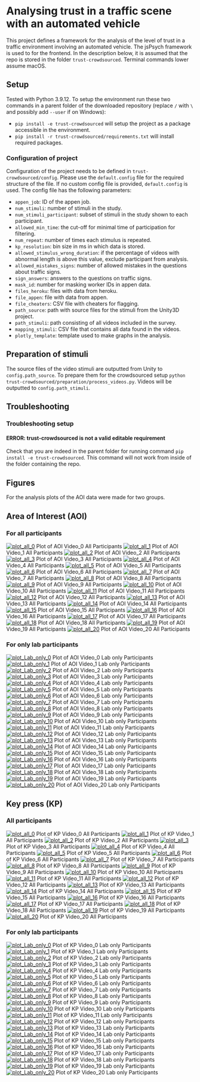 # Analysing trust in a traffic scene with an automated vehicle

This project defines a framework for the analysis of the level of trust in a traffic environment involving an automated vehicle. The jsPsych framework is used to for the frontend. In the description below, it is assumed that the repo is stored in the folder `trust-crowdsourced`. Terminal commands lower assume macOS.

## Setup
Tested with Python 3.9.12. To setup the environment run these two commands in a parent folder of the downloaded repository (replace `/` with `\` and possibly add `--user` if on Windows):
- `pip install -e trust-crowdsourced` will setup the project as a package accessible in the environment.
- `pip install -r trust-crowdsourced/requirements.txt` will install required packages.

### Configuration of project
Configuration of the project needs to be defined in `trust-crowdsourced/config`. Please use the `default.config` file for the required structure of the file. If no custom config file is provided, `default.config` is used. The config file has the following parameters:
* `appen_job`: ID of the appen job.
* `num_stimuli`: number of stimuli in the study.
* `num_stimuli_participant`: subset of stimuli in the study shown to each participant.
* `allowed_min_time`: the cut-off for minimal time of participation for filtering.
* `num_repeat`: number of times each stimulus is repeated.
* `kp_resolution`: bin size in ms in which data is stored.
* `allowed_stimulus_wrong_duration`: if the percentage of videos with abnormal length is above this value, exclude participant from analysis.
* `allowed_mistakes_signs`: number of allowed mistakes in the questions about traffic signs.
* `sign_answers`: answers to the questions on traffic signs.
* `mask_id`: number for masking worker IDs in appen data.
* `files_heroku`: files with data from heroku.
* `file_appen`: file with data from appen.
* `file_cheaters`: CSV file with cheaters for flagging.
* `path_source`: path with source files for the stimuli from the Unity3D project.
* `path_stimuli`: path consisting of all videos included in the survey.
* `mapping_stimuli`: CSV file that contains all data found in the videos.
* `plotly_template`: template used to make graphs in the analysis.

## Preparation of stimuli
The source files of the video stimuli are outputted from Unity to `config.path_source`. To prepare them for the crowdsourced setup `python trust-crowdsourced/preparation/process_videos.py`. Videos will be outputted to `config.path_stimuli`.

## Troubleshooting
### Troubleshooting setup
#### ERROR: trust-crowdsourced is not a valid editable requirement
Check that you are indeed in the parent folder for running command `pip install -e trust-crowdsourced`. This command will not work from inside of the folder containing the repo.

## Figures
For the analysis plots of the AOI data were made for two groups. 
## Area of Interest (AOI)
### For all participants
[![plot_all_0](figures/AOI_0.png?raw=true)](https://htmlpreview.github.io/?https://github.com/bazilinskyy/trust-crowdsourced/blob/main/figures/AOI_0.html)
Plot of AOI Video_0 All Participants
[![plot_all_1](figures/AOI_1.png?raw=true)](https://htmlpreview.github.io/?https://github.com/bazilinskyy/trust-crowdsourced/blob/main/figures/AOI_1.html)
Plot of AOI Video_1 All Participants
[![plot_all_2](figures/AOI_2.png?raw=true)](https://htmlpreview.github.io/?https://github.com/bazilinskyy/trust-crowdsourced/blob/main/figures/AOI_2.html)
Plot of AOI Video_2 All Participants
[![plot_all_3](figures/AOI_3.png?raw=true)](https://htmlpreview.github.io/?https://github.com/bazilinskyy/trust-crowdsourced/blob/main/figures/AOI_3.html)
Plot of AOI Video_3 All Participants
[![plot_all_4](figures/AOI_4.png?raw=true)](https://htmlpreview.github.io/?https://github.com/bazilinskyy/trust-crowdsourced/blob/main/figures/AOI_4.html)
Plot of AOI Video_4 All Participants
[![plot_all_5](figures/AOI_5.png?raw=true)](https://htmlpreview.github.io/?https://github.com/bazilinskyy/trust-crowdsourced/blob/main/figures/AOI_5.html)
Plot of AOI Video_5 All Participants
[![plot_all_6](figures/AOI_6.png?raw=true)](https://htmlpreview.github.io/?https://github.com/bazilinskyy/trust-crowdsourced/blob/main/figures/AOI_6.html)
Plot of AOI Video_6 All Participants
[![plot_all_7](figures/AOI_7.png?raw=true)](https://htmlpreview.github.io/?https://github.com/bazilinskyy/trust-crowdsourced/blob/main/figures/AOI_7.html)
Plot of AOI Video_7 All Participants
[![plot_all_8](figures/AOI_8.png?raw=true)](https://htmlpreview.github.io/?https://github.com/bazilinskyy/trust-crowdsourced/blob/main/figures/AOI_8.html)
Plot of AOI Video_8 All Participants
[![plot_all_9](figures/AOI_9.png?raw=true)](https://htmlpreview.github.io/?https://github.com/bazilinskyy/trust-crowdsourced/blob/main/figures/AOI_9.html)
Plot of AOI Video_9 All Participants
[![plot_all_10](figures/AOI_10.png?raw=true)](https://htmlpreview.github.io/?https://github.com/bazilinskyy/trust-crowdsourced/blob/main/figures/AOI_10.html)
Plot of AOI Video_10 All Participants
[![plot_all_11](figures/AOI_11.png?raw=true)](https://htmlpreview.github.io/?https://github.com/bazilinskyy/trust-crowdsourced/blob/main/figures/AOI_11.html)
Plot of AOI Video_11 All Participants
[![plot_all_12](figures/AOI_12.png?raw=true)](https://htmlpreview.github.io/?https://github.com/bazilinskyy/trust-crowdsourced/blob/main/figures/AOI_12.html)
Plot of AOI Video_12 All Participants
[![plot_all_13](figures/AOI_13.png?raw=true)](https://htmlpreview.github.io/?https://github.com/bazilinskyy/trust-crowdsourced/blob/main/figures/AOI_13.html)
Plot of AOI Video_13 All Participants
[![plot_all_14](figures/AOI_14.png?raw=true)](https://htmlpreview.github.io/?https://github.com/bazilinskyy/trust-crowdsourced/blob/main/figures/AOI_14.html)
Plot of AOI Video_14 All Participants
[![plot_all_15](figures/AOI_15.png?raw=true)](https://htmlpreview.github.io/?https://github.com/bazilinskyy/trust-crowdsourced/blob/main/figures/AOI_15.html)
Plot of AOI Video_15 All Participants
[![plot_all_16](figures/AOI_16.png?raw=true)](https://htmlpreview.github.io/?https://github.com/bazilinskyy/trust-crowdsourced/blob/main/figures/AOI_16.html)
Plot of AOI Video_16 All Participants
[![plot_all_17](figures/AOI_17.png?raw=true)](https://htmlpreview.github.io/?https://github.com/bazilinskyy/trust-crowdsourced/blob/main/figures/AOI_17.html)
Plot of AOI Video_17 All Participants
[![plot_all_18](figures/AOI_18.png?raw=true)](https://htmlpreview.github.io/?https://github.com/bazilinskyy/trust-crowdsourced/blob/main/figures/AOI_18.html)
Plot of AOI Video_18 All Participants
[![plot_all_19](figures/AOI_19.png?raw=true)](https://htmlpreview.github.io/?https://github.com/bazilinskyy/trust-crowdsourced/blob/main/figures/AOI_19.html)
Plot of AOI Video_19 All Participants
[![plot_all_20](figures/AOI_20.png?raw=true)](https://htmlpreview.github.io/?https://github.com/bazilinskyy/trust-crowdsourced/blob/main/figures/AOI_20.html)
Plot of AOI Video_20 All Participants

### For only lab participants
[![plot_Lab_only_0](figures/Lab_only_AOI_0.png?raw=true)](https://htmlpreview.github.io/?https://github.com/bazilinskyy/trust-crowdsourced/blob/main/figures/Lab_only_AOI_0.html)
Plot of AOI Video_0 Lab only Participants
[![plot_Lab_only_1](figures/Lab_only_AOI_1.png?raw=true)](https://htmlpreview.github.io/?https://github.com/bazilinskyy/trust-crowdsourced/blob/main/figures/Lab_only_AOI_1.html)
Plot of AOI Video_1 Lab only Participants
[![plot_Lab_only_2](figures/Lab_only_AOI_2.png?raw=true)](https://htmlpreview.github.io/?https://github.com/bazilinskyy/trust-crowdsourced/blob/main/figures/Lab_only_AOI_2.html)
Plot of AOI Video_2 Lab only Participants
[![plot_Lab_only_3](figures/Lab_only_AOI_3.png?raw=true)](https://htmlpreview.github.io/?https://github.com/bazilinskyy/trust-crowdsourced/blob/main/figures/Lab_only_AOI_3.html)
Plot of AOI Video_3 Lab only Participants
[![plot_Lab_only_4](figures/Lab_only_AOI_4.png?raw=true)](https://htmlpreview.github.io/?https://github.com/bazilinskyy/trust-crowdsourced/blob/main/figures/Lab_only_AOI_4.html)
Plot of AOI Video_4 Lab only Participants
[![plot_Lab_only_5](figures/Lab_only_AOI_5.png?raw=true)](https://htmlpreview.github.io/?https://github.com/bazilinskyy/trust-crowdsourced/blob/main/figures/Lab_only_AOI_5.html)
Plot of AOI Video_5 Lab only Participants
[![plot_Lab_only_6](figures/Lab_only_AOI_6.png?raw=true)](https://htmlpreview.github.io/?https://github.com/bazilinskyy/trust-crowdsourced/blob/main/figures/Lab_only_AOI_6.html)
Plot of AOI Video_6 Lab only Participants
[![plot_Lab_only_7](figures/Lab_only_AOI_7.png?raw=true)](https://htmlpreview.github.io/?https://github.com/bazilinskyy/trust-crowdsourced/blob/main/figures/Lab_only_AOI_7.html)
Plot of AOI Video_7 Lab only Participants
[![plot_Lab_only_8](figures/Lab_only_AOI_8.png?raw=true)](https://htmlpreview.github.io/?https://github.com/bazilinskyy/trust-crowdsourced/blob/main/figures/Lab_only_AOI_8.html)
Plot of AOI Video_8 Lab only Participants
[![plot_Lab_only_9](figures/Lab_only_AOI_9.png?raw=true)](https://htmlpreview.github.io/?https://github.com/bazilinskyy/trust-crowdsourced/blob/main/figures/Lab_only_AOI_9.html)
Plot of AOI Video_9 Lab only Participants
[![plot_Lab_only_10](figures/Lab_only_AOI_10.png?raw=true)](https://htmlpreview.github.io/?https://github.com/bazilinskyy/trust-crowdsourced/blob/main/figures/Lab_only_AOI_10.html)
Plot of AOI Video_10 Lab only Participants
[![plot_Lab_only_11](figures/Lab_only_AOI_11.png?raw=true)](https://htmlpreview.github.io/?https://github.com/bazilinskyy/trust-crowdsourced/blob/main/figures/Lab_only_AOI_11.html)
Plot of AOI Video_11 Lab only Participants
[![plot_Lab_only_12](figures/Lab_only_AOI_12.png?raw=true)](https://htmlpreview.github.io/?https://github.com/bazilinskyy/trust-crowdsourced/blob/main/figures/Lab_only_AOI_12.html)
Plot of AOI Video_12 Lab only Participants
[![plot_Lab_only_13](figures/Lab_only_AOI_13.png?raw=true)](https://htmlpreview.github.io/?https://github.com/bazilinskyy/trust-crowdsourced/blob/main/figures/Lab_only_AOI_13.html)
Plot of AOI Video_13 Lab only Participants
[![plot_Lab_only_14](figures/Lab_only_AOI_14.png?raw=true)](https://htmlpreview.github.io/?https://github.com/bazilinskyy/trust-crowdsourced/blob/main/figures/Lab_only_AOI_14.html)
Plot of AOI Video_14 Lab only Participants
[![plot_Lab_only_15](figures/Lab_only_AOI_15.png?raw=true)](https://htmlpreview.github.io/?https://github.com/bazilinskyy/trust-crowdsourced/blob/main/figures/Lab_only_AOI_15.html)
Plot of AOI Video_15 Lab only Participants
[![plot_Lab_only_16](figures/Lab_only_AOI_16.png?raw=true)](https://htmlpreview.github.io/?https://github.com/bazilinskyy/trust-crowdsourced/blob/main/figures/Lab_only_AOI_16.html)
Plot of AOI Video_16 Lab only Participants
[![plot_Lab_only_17](figures/Lab_only_AOI_17.png?raw=true)](https://htmlpreview.github.io/?https://github.com/bazilinskyy/trust-crowdsourced/blob/main/figures/Lab_only_AOI_17.html)
Plot of AOI Video_17 Lab only Participants
[![plot_Lab_only_18](figures/Lab_only_AOI_18.png?raw=true)](https://htmlpreview.github.io/?https://github.com/bazilinskyy/trust-crowdsourced/blob/main/figures/Lab_only_AOI_18.html)
Plot of AOI Video_18 Lab only Participants
[![plot_Lab_only_19](figures/Lab_only_AOI_19.png?raw=true)](https://htmlpreview.github.io/?https://github.com/bazilinskyy/trust-crowdsourced/blob/main/figures/Lab_only_AOI_19.html)
Plot of AOI Video_19 Lab only Participants
[![plot_Lab_only_20](figures/Lab_only_AOI_20.png?raw=true)](https://htmlpreview.github.io/?https://github.com/bazilinskyy/trust-crowdsourced/blob/main/figures/Lab_only_AOI_20.html)
Plot of AOI Video_20 Lab only Participants

## Key press (KP)
### All participants
[![plot_all_0](figures/all_KP_0.png?raw=true)](https://htmlpreview.github.io/?https://github.com/bazilinskyy/trust-crowdsourced/blob/main/figures/all_KP_0.html)
Plot of KP Video_0 All Participants
[![plot_all_1](figures/all_KP_1.png?raw=true)](https://htmlpreview.github.io/?https://github.com/bazilinskyy/trust-crowdsourced/blob/main/figures/all_KP_1.html)
Plot of KP Video_1 All Participants
[![plot_all_2](figures/all_KP_2.png?raw=true)](https://htmlpreview.github.io/?https://github.com/bazilinskyy/trust-crowdsourced/blob/main/figures/all_KP_2.html)
Plot of KP Video_2 All Participants
[![plot_all_3](figures/all_KP_3.png?raw=true)](https://htmlpreview.github.io/?https://github.com/bazilinskyy/trust-crowdsourced/blob/main/figures/all_KP_3.html)
Plot of KP Video_3 All Participants
[![plot_all_4](figures/all_KP_4.png?raw=true)](https://htmlpreview.github.io/?https://github.com/bazilinskyy/trust-crowdsourced/blob/main/figures/all_KP_4.html)
Plot of KP Video_4 All Participants
[![plot_all_5](figures/all_KP_5.png?raw=true)](https://htmlpreview.github.io/?https://github.com/bazilinskyy/trust-crowdsourced/blob/main/figures/all_KP_5.html)
Plot of KP Video_5 All Participants
[![plot_all_6](figures/all_KP_6.png?raw=true)](https://htmlpreview.github.io/?https://github.com/bazilinskyy/trust-crowdsourced/blob/main/figures/all_KP_6.html)
Plot of KP Video_6 All Participants
[![plot_all_7](figures/all_KP_7.png?raw=true)](https://htmlpreview.github.io/?https://github.com/bazilinskyy/trust-crowdsourced/blob/main/figures/all_KP_7.html)
Plot of KP Video_7 All Participants
[![plot_all_8](figures/all_KP_8.png?raw=true)](https://htmlpreview.github.io/?https://github.com/bazilinskyy/trust-crowdsourced/blob/main/figures/all_KP_8.html)
Plot of KP Video_8 All Participants
[![plot_all_9](figures/all_KP_9.png?raw=true)](https://htmlpreview.github.io/?https://github.com/bazilinskyy/trust-crowdsourced/blob/main/figures/all_KP_9.html)
Plot of KP Video_9 All Participants
[![plot_all_10](figures/all_KP_10.png?raw=true)](https://htmlpreview.github.io/?https://github.com/bazilinskyy/trust-crowdsourced/blob/main/figures/all_KP_10.html)
Plot of KP Video_10 All Participants
[![plot_all_11](figures/all_KP_11.png?raw=true)](https://htmlpreview.github.io/?https://github.com/bazilinskyy/trust-crowdsourced/blob/main/figures/all_KP_11.html)
Plot of KP Video_11 All Participants
[![plot_all_12](figures/all_KP_12.png?raw=true)](https://htmlpreview.github.io/?https://github.com/bazilinskyy/trust-crowdsourced/blob/main/figures/all_KP_12.html)
Plot of KP Video_12 All Participants
[![plot_all_13](figures/all_KP_13.png?raw=true)](https://htmlpreview.github.io/?https://github.com/bazilinskyy/trust-crowdsourced/blob/main/figures/all_KP_13.html)
Plot of KP Video_13 All Participants
[![plot_all_14](figures/all_KP_14.png?raw=true)](https://htmlpreview.github.io/?https://github.com/bazilinskyy/trust-crowdsourced/blob/main/figures/all_KP_14.html)
Plot of KP Video_14 All Participants
[![plot_all_15](figures/all_KP_15.png?raw=true)](https://htmlpreview.github.io/?https://github.com/bazilinskyy/trust-crowdsourced/blob/main/figures/all_KP_15.html)
Plot of KP Video_15 All Participants
[![plot_all_16](figures/all_KP_16.png?raw=true)](https://htmlpreview.github.io/?https://github.com/bazilinskyy/trust-crowdsourced/blob/main/figures/all_KP_16.html)
Plot of KP Video_16 All Participants
[![plot_all_17](figures/all_KP_17.png?raw=true)](https://htmlpreview.github.io/?https://github.com/bazilinskyy/trust-crowdsourced/blob/main/figures/all_KP_17.html)
Plot of KP Video_17 All Participants
[![plot_all_18](figures/all_KP_18.png?raw=true)](https://htmlpreview.github.io/?https://github.com/bazilinskyy/trust-crowdsourced/blob/main/figures/all_KP_18.html)
Plot of KP Video_18 All Participants
[![plot_all_19](figures/all_KP_19.png?raw=true)](https://htmlpreview.github.io/?https://github.com/bazilinskyy/trust-crowdsourced/blob/main/figures/all_KP_19.html)
Plot of KP Video_19 All Participants
[![plot_all_20](figures/all_KP_20.png?raw=true)](https://htmlpreview.github.io/?https://github.com/bazilinskyy/trust-crowdsourced/blob/main/figures/all_KP_20.html)
Plot of KP Video_20 All Participants

### For only lab participants
[![plot_Lab_only_0](figures/Lab_only_KP_0.png?raw=true)](https://htmlpreview.github.io/?https://github.com/bazilinskyy/trust-crowdsourced/blob/main/figures/Lab_only_KP_0.html)
Plot of KP Video_0 Lab only Participants
[![plot_Lab_only_1](figures/Lab_only_KP_1.png?raw=true)](https://htmlpreview.github.io/?https://github.com/bazilinskyy/trust-crowdsourced/blob/main/figures/Lab_only_KP_1.html)
Plot of KP Video_1 Lab only Participants
[![plot_Lab_only_2](figures/Lab_only_KP_2.png?raw=true)](https://htmlpreview.github.io/?https://github.com/bazilinskyy/trust-crowdsourced/blob/main/figures/Lab_only_KP_2.html)
Plot of KP Video_2 Lab only Participants
[![plot_Lab_only_3](figures/Lab_only_KP_3.png?raw=true)](https://htmlpreview.github.io/?https://github.com/bazilinskyy/trust-crowdsourced/blob/main/figures/Lab_only_KP_3.html)
Plot of KP Video_3 Lab only Participants
[![plot_Lab_only_4](figures/Lab_only_KP_4.png?raw=true)](https://htmlpreview.github.io/?https://github.com/bazilinskyy/trust-crowdsourced/blob/main/figures/Lab_only_KP_4.html)
Plot of KP Video_4 Lab only Participants
[![plot_Lab_only_5](figures/Lab_only_KP_5.png?raw=true)](https://htmlpreview.github.io/?https://github.com/bazilinskyy/trust-crowdsourced/blob/main/figures/Lab_only_KP_5.html)
Plot of KP Video_5 Lab only Participants
[![plot_Lab_only_6](figures/Lab_only_KP_6.png?raw=true)](https://htmlpreview.github.io/?https://github.com/bazilinskyy/trust-crowdsourced/blob/main/figures/Lab_only_KP_6.html)
Plot of KP Video_6 Lab only Participants
[![plot_Lab_only_7](figures/Lab_only_KP_7.png?raw=true)](https://htmlpreview.github.io/?https://github.com/bazilinskyy/trust-crowdsourced/blob/main/figures/Lab_only_KP_7.html)
Plot of KP Video_7 Lab only Participants
[![plot_Lab_only_8](figures/Lab_only_KP_8.png?raw=true)](https://htmlpreview.github.io/?https://github.com/bazilinskyy/trust-crowdsourced/blob/main/figures/Lab_only_KP_8.html)
Plot of KP Video_8 Lab only Participants
[![plot_Lab_only_9](figures/Lab_only_KP_9.png?raw=true)](https://htmlpreview.github.io/?https://github.com/bazilinskyy/trust-crowdsourced/blob/main/figures/Lab_only_KP_9.html)
Plot of KP Video_9 Lab only Participants
[![plot_Lab_only_10](figures/Lab_only_KP_10.png?raw=true)](https://htmlpreview.github.io/?https://github.com/bazilinskyy/trust-crowdsourced/blob/main/figures/Lab_only_KP_10.html)
Plot of KP Video_10 Lab only Participants
[![plot_Lab_only_11](figures/Lab_only_KP_11.png?raw=true)](https://htmlpreview.github.io/?https://github.com/bazilinskyy/trust-crowdsourced/blob/main/figures/Lab_only_KP_11.html)
Plot of KP Video_11 Lab only Participants
[![plot_Lab_only_12](figures/Lab_only_KP_12.png?raw=true)](https://htmlpreview.github.io/?https://github.com/bazilinskyy/trust-crowdsourced/blob/main/figures/Lab_only_KP_12.html)
Plot of KP Video_12 Lab only Participants
[![plot_Lab_only_13](figures/Lab_only_KP_13.png?raw=true)](https://htmlpreview.github.io/?https://github.com/bazilinskyy/trust-crowdsourced/blob/main/figures/Lab_only_KP_13.html)
Plot of KP Video_13 Lab only Participants
[![plot_Lab_only_14](figures/Lab_only_KP_14.png?raw=true)](https://htmlpreview.github.io/?https://github.com/bazilinskyy/trust-crowdsourced/blob/main/figures/Lab_only_KP_14.html)
Plot of KP Video_14 Lab only Participants
[![plot_Lab_only_15](figures/Lab_only_KP_15.png?raw=true)](https://htmlpreview.github.io/?https://github.com/bazilinskyy/trust-crowdsourced/blob/main/figures/Lab_only_KP_15.html)
Plot of KP Video_15 Lab only Participants
[![plot_Lab_only_16](figures/Lab_only_KP_16.png?raw=true)](https://htmlpreview.github.io/?https://github.com/bazilinskyy/trust-crowdsourced/blob/main/figures/Lab_only_KP_16.html)
Plot of KP Video_16 Lab only Participants
[![plot_Lab_only_17](figures/Lab_only_KP_17.png?raw=true)](https://htmlpreview.github.io/?https://github.com/bazilinskyy/trust-crowdsourced/blob/main/figures/Lab_only_KP_17.html)
Plot of KP Video_17 Lab only Participants
[![plot_Lab_only_18](figures/Lab_only_KP_18.png?raw=true)](https://htmlpreview.github.io/?https://github.com/bazilinskyy/trust-crowdsourced/blob/main/figures/Lab_only_KP_18.html)
Plot of KP Video_18 Lab only Participants
[![plot_Lab_only_19](figures/Lab_only_KP_19.png?raw=true)](https://htmlpreview.github.io/?https://github.com/bazilinskyy/trust-crowdsourced/blob/main/figures/Lab_only_KP_19.html)
Plot of KP Video_19 Lab only Participants
[![plot_Lab_only_20](figures/Lab_only_KP_20.png?raw=true)](https://htmlpreview.github.io/?https://github.com/bazilinskyy/trust-crowdsourced/blob/main/figures/Lab_only_KP_20.html)
Plot of KP Video_20 Lab only Participants
